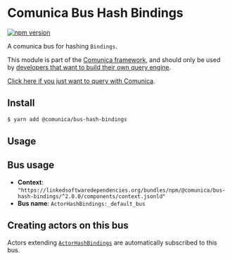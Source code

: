 # Comunica Bus Hash Bindings

[![npm version](https://badge.fury.io/js/%40comunica%2Fbus-hash-bindings.svg)](https://www.npmjs.com/package/@comunica/bus-hash-bindings)

A comunica bus for hashing `Bindings`.

This module is part of the [Comunica framework](https://github.com/comunica/comunica),
and should only be used by [developers that want to build their own query engine](https://comunica.dev/docs/modify/).

[Click here if you just want to query with Comunica](https://comunica.dev/docs/query/).

## Install

```bash
$ yarn add @comunica/bus-hash-bindings
```

## Usage

## Bus usage

* **Context**: `"https://linkedsoftwaredependencies.org/bundles/npm/@comunica/bus-hash-bindings/^2.0.0/components/context.jsonld"`
* **Bus name**: `ActorHashBindings:_default_bus`

## Creating actors on this bus

Actors extending [`ActorHashBindings`](https://comunica.github.io/comunica/classes/_comunica_bus_hash_bindings.ActorHashBindings.html) are automatically subscribed to this bus.
